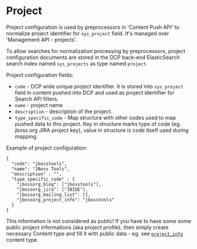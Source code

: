 Project
=======

Project configuration is used by preprocessors in 'Content Push API' to 
normalize project identifier for `sys_project` field.
It's managed over 'Management API - projects'.

To allow searches for normalization processing by preprocessors, 
project configuration documents are stored in the DCP back-end 
ElasticSearch search index named `sys_projects` as type named `project`.

Project configuration fields:

* `code` - DCP wide unique project identifier. It is stored into 
  `sys_project` field in content pushed into DCP and used as project
  identifier for Search API filters.
* `name` - project name 
* `description` - description of the project.
* `type_specific_code` - Map structure with other codes used to map pushed 
  data to this project. Key in structure marks type of code (eg. jboss.org 
  JIRA project key), value in structure is code itself used during mapping.

Example of project configuration:

	{
	  "code": "jbosstools",
	  "name": "JBoss Tools",
	  "description" : "",
	  "type_specific_code" : {
	    "jbossorg_blog": ["jbosstools"],
	    "jbossorg_jira": ["JBIDE"],
	    "jbossorg_mailing_list": [],
	    "jbossorg_project_info": "jbosstools"
	  }
	}
	
This information is not considered as public! If you have 
to have some some public project informations (aka project profile), then simply create 
necessary Content type and fill it with public data - eg. see [`project_info`](../content/project_info.md) content type.	